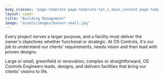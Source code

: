 ```yaml
---
body_classes: "page-template page-template-tpl_c_main_content page-template-tpl_c_main_content-php page page-id-186 page-parent page-child parent-pageid-10"
layout: cyber
title: "Building Management"
image: "assets/images/banner-small.jpg"
---
```


Every project serves a larger purpose, and a facility must deliver the owner's objectives whether functional or strategic. At OS Controls, it's our job to understand our clients' requirements, needs vision and then lead with proven designs.

Large or small, greenfield or renovation, complex or straightforward, OS Controls Engineers leads, designs, and delivers facilities that bring our clients' visions to life.
